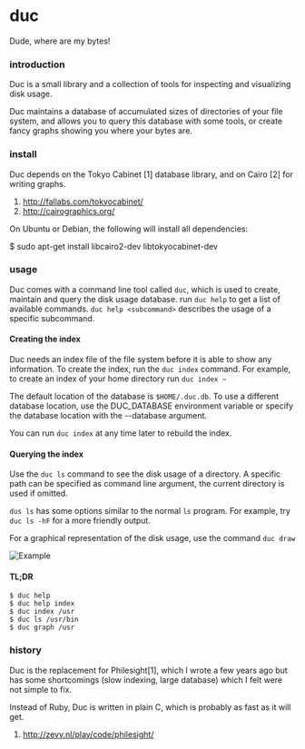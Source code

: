 
# duc

Dude, where are my bytes!


### introduction

Duc is a small library and a collection of tools for inspecting and visualizing
disk usage. 

Duc maintains a database of accumulated sizes of directories of your file
system, and allows you to query this database with some tools, or create fancy
graphs showing you where your bytes are.


### install

Duc depends on the Tokyo Cabinet [1] database library, and on Cairo [2] for writing
graphs.

1. http://fallabs.com/tokyocabinet/
2. http://cairographics.org/

On Ubuntu or Debian, the following will install all dependencies:

$ sudo apt-get install libcairo2-dev libtokyocabinet-dev


### usage

Duc comes with a command line tool called `duc`, which is used to create,
maintain and query the disk usage database.  run `duc help` to get a list of
available commands. `duc help <subcommand>` describes the usage of a specific
subcommand.


#### Creating the index

Duc needs an index file of the file system before it is able to show any
information.  To create the index, run the `duc index` command. For example, to
create an index of your home directory run `duc index ~`

The default location of the database is `$HOME/.duc.db`. To use a different database
location, use the DUC_DATABASE environment variable or specify the database
location with the --database argument.

You can run `duc index` at any time later to rebuild the index.


#### Querying the index

Use the `duc ls` command to see the disk usage of a directory. A specific path
can be specified as command line argument, the current directory is used if omitted.

`dus ls` has some options similar to the normal `ls` program. For example, try
`duc ls -hF` for a more friendly output.

For a graphical representation of the disk usage, use the command `duc draw`

![Example](example.jpg)


#### TL;DR

```
$ duc help
$ duc help index
$ duc index /usr
$ duc ls /usr/bin
$ duc graph /usr
```


### history

Duc is the replacement for Philesight[1], which I wrote a few years ago but has
some shortcomings (slow indexing, large database) which I felt were not simple
to fix.

Instead of Ruby, Duc is written in plain C, which is probably as fast as it
will get.

1. http://zevv.nl/play/code/philesight/


